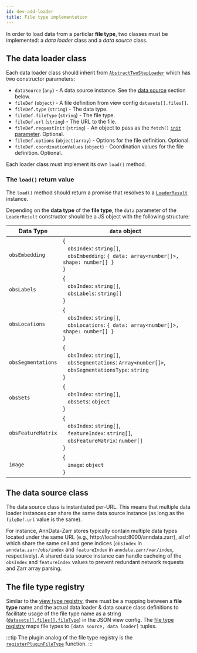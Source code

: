 ```yaml
---
id: dev-add-loader
title: File type implementation
---
```


In order to load data from a particlar **file type**, two classes must be implemented: a _data loader_ class and a _data source_ class.

## The data loader class

Each data loader class should inherit from [`AbstractTwoStepLoader`](https://github.com/vitessce/vitessce/blob/main/src/loaders/AbstractTwoStepLoader.js) which has two constructor parameters:

- `dataSource` (`any`) - A data source instance. See the [data source](#the-data-source) section below.
- `fileDef` (`object`) - A file definition from view config `datasets[].files[]`.
- `fileDef.type` (`string`) - The data type.
- `fileDef.fileType` (`string`) - The file type.
- `fileDef.url` (`string`) - The URL to the file.
- `fileDef.requestInit` (`string`) - An object to pass as the `fetch()` [`init` parameter](https://developer.mozilla.org/en-US/docs/Web/API/fetch#parameters). Optional.
- `fileDef.options` (`object|array`) - Options for the file definition. Optional.
- `fileDef.coordinationValues` (`object`) - Coordination values for the file definition. Optional.

Each loader class must implement its own `load()` method.

### The `load()` return value

The `load()` method should return a promise that resolves to a [`LoaderResult`](https://github.com/vitessce/vitessce/blob/main/src/loaders/LoaderResult.js) instance.

Depending on the **data type** of the **file type**, the `data` parameter of the `LoaderResult` constructor should be a JS object with the following structure:

| Data Type | `data` object |
|-----|-----|
| `obsEmbedding` | { <br/> &nbsp;&nbsp; `obsIndex`: `string[]`, <br/> &nbsp;&nbsp; `obsEmbedding`: `{ data: array<number[]>, shape: number[] }` <br/> } |
| `obsLabels` | { <br/> &nbsp;&nbsp; `obsIndex`: `string[]`, <br/> &nbsp;&nbsp; `obsLabels`: `string[]`  <br/> } |
| `obsLocations` | { <br/> &nbsp;&nbsp; `obsIndex`: `string[]`, <br/> &nbsp;&nbsp; `obsLocations`: `{ data: array<number[]>, shape: number[] }` <br/> } |
| `obsSegmentations` | { <br/> &nbsp;&nbsp; `obsIndex`: `string[]`, <br/> &nbsp;&nbsp; `obsSegmentations`: `Array<number[]>`, <br/> &nbsp;&nbsp; `obsSegmentationsType`: `string` <br/> } |
| `obsSets` | { <br/> &nbsp;&nbsp; `obsIndex`: `string[]`, <br/> &nbsp;&nbsp; `obsSets`: `object` <br/> } |
| `obsFeatureMatrix` | { <br/> &nbsp;&nbsp; `obsIndex`: `string[]`, <br/> &nbsp;&nbsp; `featureIndex`: `string[]`, <br/> &nbsp;&nbsp; `obsFeatureMatrix`: `number[]` <br/> } |
| `image` | { <br/> &nbsp;&nbsp; `image`: `object` <br/> } |

## The data source class

The data source class is instantiated per-URL.
This means that multiple data loader instances can share the same data source instance (as long as the `fileDef.url` value is the same).

For instance, AnnData-Zarr stores typically contain multiple data types located under the same URL (e.g., http://localhost:8000/anndata.zarr), all of which share the same cell and gene indices (`obsIndex` in `anndata.zarr/obs/index` and `featureIndex` in `anndata.zarr/var/index`, respectively). A shared data source instance can handle cacheing of the `obsIndex` and `featureIndex` values to prevent redundant network requests and Zarr array parsing.

## The file type registry

Similar to the [view type registry](/docs/dev-add-component/#the-view-type-registry), there must be a mapping between a **file type** name and the actual data loader & data source class definitions to facilitate usage of the file type name as a string ([`datasets[].files[].fileType`](/docs/view-config-json/#datasets)) in the JSON view config. 
The [file type registry](https://github.com/vitessce/vitessce/blob/main/src/loaders/types.js) maps file types to `[data source, data loader]` tuples.

:::tip
The plugin analog of the file type registry is the [`registerPluginFileType`](/docs/dev-plugins/#plugin-file-types) function.
:::